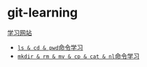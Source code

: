 # git-learning
[学习网站](https://labex.io/courses/linux-basic-commands-practice-online#) 
* [```ls & cd & pwd```命令学习](/ls_cd_pwd/README.md)
* [```mkdir & rm & mv & cp & cat & nl```命令学习](mkdir_mv_rm_cp_cat_nl/README.md)
